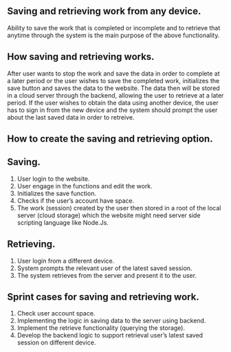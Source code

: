 ## Saving and retrieving work from any device.
Ability to save the work that is completed or incomplete and to retrieve that anytime through the system is the main purpose of the above functionality.

## How saving and retrieving works.
After user wants to stop the work and save the data in order to complete at a later period or the user wishes to save the completed work, initializes the save button and saves the data to the website.
The data then will be stored in a cloud server through the backend, allowing the user to retrieve at a later period.
If the user wishes to obtain the data using another device, the user has to sign in from the new device and the system should prompt the user about the last saved data in order to retreive. 

## How to create the saving and retrieving option.

## Saving.
1. User login to the website.
2. User engage in the functions and edit the work.
3. Initializes the save function.
4. Checks if the user’s account have space.
4. The work (session) created by the user then stored in a root of the local server (cloud storage) which the website   might need server side scripting language like Node.Js.

## Retrieving.
1. User login from a different device.
2. System prompts the relevant user of the latest saved session.
3. The system retrieves from the server and present it to the user.

## Sprint cases for saving and retrieving work.

1. Check user account space.
1. Implementing the logic in saving data to the server using backend.
2. Implement the retrieve functionality (querying the storage).
3. Develop the backend logic to support retrieval user’s latest saved session on different device.

